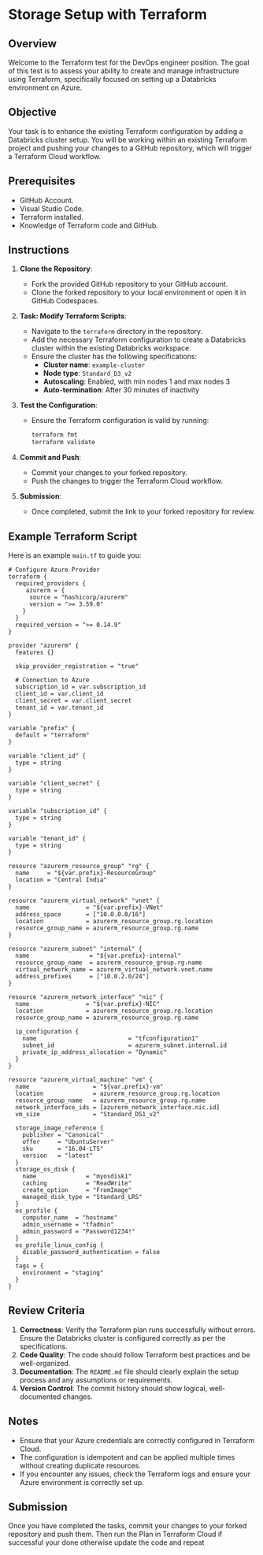 
# Storage Setup with Terraform

## Overview

Welcome to the Terraform test for the DevOps engineer position. The goal of this test is to assess your ability to create and manage infrastructure using Terraform, specifically focused on setting up a Databricks environment on Azure.

## Objective

Your task is to enhance the existing Terraform configuration by adding a Databricks cluster setup. You will be working within an existing Terraform project and pushing your changes to a GitHub repository, which will trigger a Terraform Cloud workflow.

## Prerequisites

- GitHub Account.
- Visual Studio Code.
- Terraform installed.
- Knowledge of Terraform code and GitHub.

## Instructions

1. **Clone the Repository**:
   - Fork the provided GitHub repository to your GitHub account.
   - Clone the forked repository to your local environment or open it in GitHub Codespaces.


2. **Task: Modify Terraform Scripts**:
   - Navigate to the `terraform` directory in the repository.
   - Add the necessary Terraform configuration to create a Databricks cluster within the existing Databricks workspace.
   - Ensure the cluster has the following specifications:
     - **Cluster name**: `example-cluster`
     - **Node type**: `Standard_D3_v2`
     - **Autoscaling**: Enabled, with min nodes 1 and max nodes 3
     - **Auto-termination**: After 30 minutes of inactivity

3. **Test the Configuration**:
   - Ensure the Terraform configuration is valid by running:
     ```sh
     terraform fmt
     terraform validate
     ```

4. **Commit and Push**:
   - Commit your changes to your forked repository.
   - Push the changes to trigger the Terraform Cloud workflow.

5. **Submission**:
   - Once completed, submit the link to your forked repository for review.

## Example Terraform Script

Here is an example `main.tf` to guide you:

```hcl
# Configure Azure Provider
terraform {
  required_providers {
     azurerm = {
      source = "hashicorp/azurerm"
      version = ">= 3.59.0"
    } 
  }
  required_version = ">= 0.14.9"
}

provider "azurerm" {
  features {}

  skip_provider_registration = "true"
  
  # Connection to Azure
  subscription_id = var.subscription_id
  client_id = var.client_id
  client_secret = var.client_secret
  tenant_id = var.tenant_id
}

variable "prefix" {
  default = "terraform"
}

variable "client_id" {
  type = string
}

variable "client_secret" {
  type = string
}

variable "subscription_id" {
  type = string
}

variable "tenant_id" {
  type = string
}

resource "azurerm_resource_group" "rg" {
  name     = "${var.prefix}-ResourceGroup"
  location = "Central India"
}

resource "azurerm_virtual_network" "vnet" {
  name                = "${var.prefix}-VNet"
  address_space       = ["10.0.0.0/16"]
  location            = azurerm_resource_group.rg.location
  resource_group_name = azurerm_resource_group.rg.name
}

resource "azurerm_subnet" "internal" {
  name                 = "${var.prefix}-internal"
  resource_group_name  = azurerm_resource_group.rg.name
  virtual_network_name = azurerm_virtual_network.vnet.name
  address_prefixes     = ["10.0.2.0/24"]
}

resource "azurerm_network_interface" "nic" {
  name                = "${var.prefix}-NIC"
  location            = azurerm_resource_group.rg.location
  resource_group_name = azurerm_resource_group.rg.name

  ip_configuration {
    name                          = "tfconfiguration1"
    subnet_id                     = azurerm_subnet.internal.id
    private_ip_address_allocation = "Dynamic"
  }
}

resource "azurerm_virtual_machine" "vm" {
  name                  = "${var.prefix}-vm"
  location              = azurerm_resource_group.rg.location
  resource_group_name   = azurerm_resource_group.rg.name
  network_interface_ids = [azurerm_network_interface.nic.id]
  vm_size               = "Standard_DS1_v2"

  storage_image_reference {
    publisher = "Canonical"
    offer     = "UbuntuServer"
    sku       = "16.04-LTS"
    version   = "latest"
  }
  storage_os_disk {
    name              = "myosdisk1"
    caching           = "ReadWrite"
    create_option     = "FromImage"
    managed_disk_type = "Standard_LRS"
  }
  os_profile {
    computer_name  = "hostname"
    admin_username = "tfadmin"
    admin_password = "Password1234!"
  }
  os_profile_linux_config {
    disable_password_authentication = false
  }
  tags = {
    environment = "staging"
  }
}

```

## Review Criteria

1. **Correctness**: Verify the Terraform plan runs successfully without errors. Ensure the Databricks cluster is configured correctly as per the specifications.
2. **Code Quality**: The code should follow Terraform best practices and be well-organized.
3. **Documentation**: The `README.md` file should clearly explain the setup process and any assumptions or requirements.
4. **Version Control**: The commit history should show logical, well-documented changes.

## Notes

- Ensure that your Azure credentials are correctly configured in Terraform Cloud.
- The configuration is idempotent and can be applied multiple times without creating duplicate resources.
- If you encounter any issues, check the Terraform logs and ensure your Azure environment is correctly set up.

## Submission

Once you have completed the tasks, commit your changes to your forked repository and push them. Then run the Plan in Terraform Cloud if successful your done otherwise update the code and repeat
